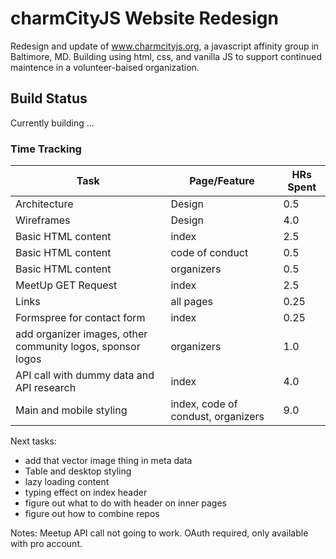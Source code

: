 # charmCityJS Website Redesign

Redesign and update of www.charmcityjs.org, a javascript affinity group in Baltimore, MD. Building using html, css, and vanilla JS to support continued maintence in a volunteer-baised organization.

## Build Status
Currently building ...

### Time Tracking
| Task      | Page/Feature | HRs Spent |
| ----------- | ----------- | ------|
| Architecture | Design | 0.5 |
| Wireframes   | Design | 4.0 |
| Basic HTML content | index | 2.5 |
| Basic HTML content | code of conduct | 0.5 |
| Basic HTML content | organizers | 0.5 |
| MeetUp GET Request | index | 2.5 |
| Links | all pages | 0.25 |
| Formspree for contact form | index | 0.25 |
| add organizer images, other community logos, sponsor logos | organizers | 1.0 |
| API call with dummy data and API research | index | 4.0 |
| Main and mobile styling | index, code of condust, organizers | 9.0 |



Next tasks:
 - add that vector image thing in meta data
 - Table and desktop styling
 - lazy loading content
 - typing effect on index header
 - figure out what to do with header on inner pages
 - figure out how to combine repos


Notes:
 Meetup API call not going to work. OAuth required, only available with pro account.